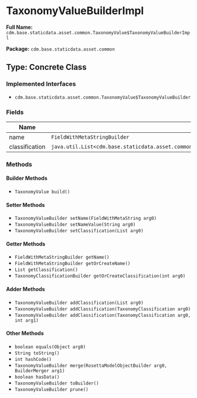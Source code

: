 # TaxonomyValueBuilderImpl

**Full Name:** `cdm.base.staticdata.asset.common.TaxonomyValue$TaxonomyValueBuilderImpl`

**Package:** `cdm.base.staticdata.asset.common`

## Type: Concrete Class

### Implemented Interfaces

- `cdm.base.staticdata.asset.common.TaxonomyValue$TaxonomyValueBuilder`

### Fields

| Name | Type | Description |
|------|------|-------------|
| name | `FieldWithMetaStringBuilder` |  |
| classification | `java.util.List<cdm.base.staticdata.asset.common.TaxonomyClassification$TaxonomyClassificationBuilder>` |  |

### Methods

#### Builder Methods

- `TaxonomyValue build()`

#### Setter Methods

- `TaxonomyValueBuilder setName(FieldWithMetaString arg0)`
- `TaxonomyValueBuilder setNameValue(String arg0)`
- `TaxonomyValueBuilder setClassification(List arg0)`

#### Getter Methods

- `FieldWithMetaStringBuilder getName()`
- `FieldWithMetaStringBuilder getOrCreateName()`
- `List getClassification()`
- `TaxonomyClassificationBuilder getOrCreateClassification(int arg0)`

#### Adder Methods

- `TaxonomyValueBuilder addClassification(List arg0)`
- `TaxonomyValueBuilder addClassification(TaxonomyClassification arg0)`
- `TaxonomyValueBuilder addClassification(TaxonomyClassification arg0, int arg1)`

#### Other Methods

- `boolean equals(Object arg0)`
- `String toString()`
- `int hashCode()`
- `TaxonomyValueBuilder merge(RosettaModelObjectBuilder arg0, BuilderMerger arg1)`
- `boolean hasData()`
- `TaxonomyValueBuilder toBuilder()`
- `TaxonomyValueBuilder prune()`

